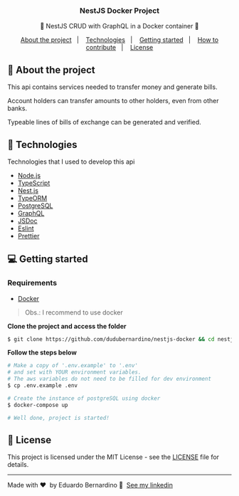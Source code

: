 <h3 align="center">
  NestJS Docker Project
</h3>

<p align="center">🚀 NestJS CRUD with GraphQL in a Docker container 🚀</p>

<p align="center">
  <a href="#%EF%B8%8F-about-the-project">About the project</a>&nbsp;&nbsp;&nbsp;|&nbsp;&nbsp;&nbsp;
  <a href="#-technologies">Technologies</a>&nbsp;&nbsp;&nbsp;|&nbsp;&nbsp;&nbsp;
  <a href="#-getting-started">Getting started</a>&nbsp;&nbsp;&nbsp;|&nbsp;&nbsp;&nbsp;
  <a href="#-how-to-contribute">How to contribute</a>&nbsp;&nbsp;&nbsp;|&nbsp;&nbsp;&nbsp;
  <a href="#-license">License</a>
</p>

## 🏦 About the project

This api contains services needed to transfer money and generate bills.

Account holders can transfer amounts to other holders, even from other banks.

Typeable lines of bills of exchange can be generated and verified.

## 🚀 Technologies

Technologies that I used to develop this api

- [Node.js](https://nodejs.org/en/)
- [TypeScript](https://www.typescriptlang.org/)
- [Nest.js](https://nestjs.com/)
- [TypeORM](https://typeorm.io/#/)
- [PostgreSQL](https://www.postgresql.org/)
- [GraphQL](https://graphql.org/)
- [JSDoc](https://jsdoc.app/)
- [Eslint](https://eslint.org/)
- [Prettier](https://prettier.io/)

## 💻 Getting started

### Requirements

- [Docker](https://www.docker.com/)

> Obs.: I recommend to use docker

**Clone the project and access the folder**

```bash
$ git clone https://github.com/dudubernardino/nestjs-docker && cd nestjs-docker
```

**Follow the steps below**

```bash
# Make a copy of '.env.example' to '.env'
# and set with YOUR environment variables.
# The aws variables do not need to be filled for dev environment
$ cp .env.example .env

# Create the instance of postgreSQL using docker
$ docker-compose up

# Well done, project is started!
```

## 📝 License

This project is licensed under the MIT License - see the [LICENSE](LICENSE) file for details.

---

Made with ❤️ &nbsp;by Eduardo Bernardino 👋 &nbsp;[See my linkedin](https://www.linkedin.com/in/dudubernardino/)
